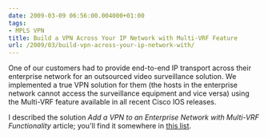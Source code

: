 ```yaml
---
date: 2009-03-09 06:56:00.004000+01:00
tags:
- MPLS VPN
title: Build a VPN Across Your IP Network with Multi-VRF Feature
url: /2009/03/build-vpn-across-your-ip-network-with/
---
```

One of our customers had to provide end-to-end IP transport across their enterprise network for an outsourced video surveillance solution. We implemented a true VPN solution for them (the hosts in the enterprise network cannot access the surveillance equipment and vice versa) using the Multi-VRF feature available in all recent Cisco IOS releases. 

I described the solution *Add a VPN to an Enterprise Network with Multi-VRF Functionality* article; you'll find it somewhere in [this list](/kb/Internet/).
